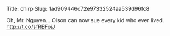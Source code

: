 Title: chirp
Slug: 1ad909446c72e97332524aa539d96fc8

Oh, Mr. Nguyen... Olson can now sue every kid who ever lived. <a href="http://t.co/sfREFojJ">http://t.co/sfREFojJ</a>
